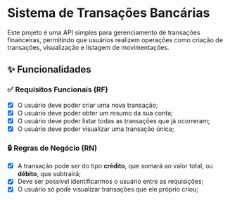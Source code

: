 # Sistema de Transações Bancárias

Este projeto é uma API simples para gerenciamento de transações financeiras, permitindo que usuários realizem operações como criação de transações, visualização e listagem de movimentações.

## ✨ Funcionalidades

### ✅ Requisitos Funcionais (RF)

- [x] O usuário deve poder criar uma nova transação;
- [x] O usuário deve poder obter um resumo da sua conta;
- [x] O usuário deve poder listar todas as transações que já ocorreram;
- [x] O usuário deve poder visualizar uma transação única;

### 🔒 Regras de Negócio (RN)

- [x] A transação pode ser do tipo **crédito**, que somará ao valor total, ou **débito**, que subtrairá;
- [x] Deve ser possível identificarmos o usuário entre as requisições;
- [x] O usuário só pode visualizar transações que ele próprio criou;

 
 
